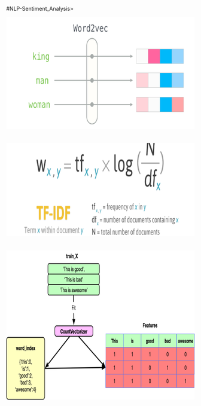 #NLP-Sentiment_Analysis>

<p align="center">
<img src = "Image/word2vec.jpeg" width = 750 height=300>
<br>
<br>
<br>
<img src = "Image/tfidf.jpeg" width = 750 height=250>
<br>
<br>
<br>
<img src = "Image/countvectorizer.png" width = 750 height=400>
</p>
